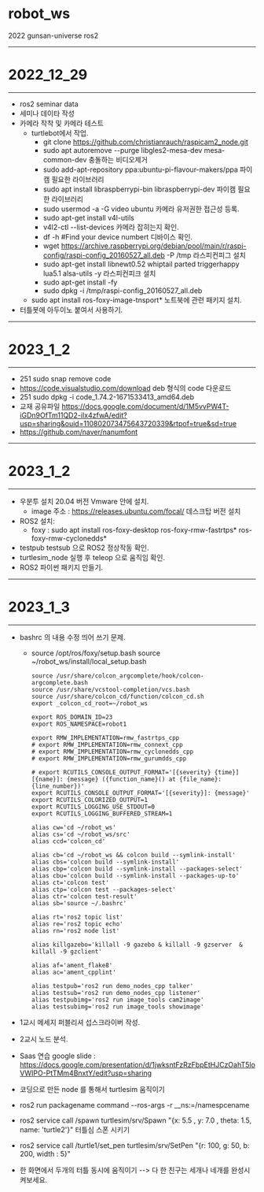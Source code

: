 # robot_ws
2022 gunsan-universe ros2

- - -
# 2022_12_29
- - -
* ros2 seminar data
* 세미나 데이타 작성
* 카메라 작착 및 카메라 테스트
	* turtlebot에서 작업.
		* git clone https://github.com/christianrauch/raspicam2_node.git
		* sudo apt autoremove --purge libgles2-mesa-dev mesa-common-dev 충돌하는 비디오제거
		* sudo add-apt-repository ppa:ubuntu-pi-flavour-makers/ppa 파이캠 필요한 라이브러리
		* sudo apt install libraspberrypi-bin libraspberrypi-dev 파이캠 필요한 라이브러리
		* sudo usermod -a -G video ubuntu 카메라 유저권한 접근성 등록.
		* sudo apt-get install v4l-utils
		* v4l2-ctl --list-devices	카메라 잡히는지 확인.
		* df -h #Find your device numbert 디바이스 확인.
		* wget https://archive.raspberrypi.org/debian/pool/main/r/raspi-config/raspi-config_20160527_all.deb -P /tmp 라스피컨피그 설치
		* sudo apt-get install libnewt0.52 whiptail parted triggerhappy lua5.1 alsa-utils -y 라스피컨피크 설치
		* sudo apt-get install -fy
		* sudo dpkg -i /tmp/raspi-config_20160527_all.deb
	* sudo apt install ros-foxy-image-tnsport* 노트북에 관련 패키지 설치.
* 터틀봇에 아두이노 붙여서 사용하기.


- - -
# 2023_1_2
- - -
*   251  sudo snap remove code
*   https://code.visualstudio.com/download deb 형식의 code 다운로드
*   251  sudo dpkg -i code_1.74.2-1671533413_amd64.deb
*  교재 공유파일 https://docs.google.com/document/d/1M5vvPW4T-iGDn9OfTm11QD2-iIx4zfwA/edit?usp=sharing&ouid=110802073475643720339&rtpof=true&sd=true
*  https://github.com/naver/nanumfont


- - -
# 2023_1_2
- - -
* 우분투 설치 20.04 버전 Vmware 안에 설치.
	* image 주소 : https://releases.ubuntu.com/focal/ 데스크탑 버전 설치
* ROS2 설치:
	* foxy : sudo apt install ros-foxy-desktop ros-foxy-rmw-fastrtps* ros-foxy-rmw-cyclonedds*
* testpub testsub 으로 ROS2 정상작동 확인.
* turtlesim_node 실행 후 teleop 으로 움직임 확인.
* ROS2 파이썬 패키지 만들기.

- - -
# 2023_1_3
- - -
* bashrc 의 내용 수정 띄어 쓰기 문제.
	* 	source /opt/ros/foxy/setup.bash
			source ~/robot_ws/install/local_setup.bash

			source /usr/share/colcon_argcomplete/hook/colcon-argcomplete.bash
			source /usr/share/vcstool-completion/vcs.bash
			source /usr/share/colcon_cd/function/colcon_cd.sh
			export _colcon_cd_root=~/robot_ws

			export ROS_DOMAIN_ID=23
			export ROS_NAMESPACE=robot1

			export RMW_IMPLEMENTATION=rmw_fastrtps_cpp
			# export RMW_IMPLEMENTATION=rmw_connext_cpp
			# export RMW_IMPLEMENTATION=rmw_cyclonedds_cpp
			# export RMW_IMPLEMENTATION=rmw_gurumdds_cpp

			# export RCUTILS_CONSOLE_OUTPUT_FORMAT='[{severity} {time}] [{name}]: {message} ({function_name}() at {file_name}:{line_number})'
			export RCUTILS_CONSOLE_OUTPUT_FORMAT='[{severity}]: {message}'
			export RCUTILS_COLORIZED_OUTPUT=1
			export RCUTILS_LOGGING_USE_STDOUT=0
			export RCUTILS_LOGGING_BUFFERED_STREAM=1

			alias cw='cd ~/robot_ws'
			alias cs='cd ~/robot_ws/src'
			alias ccd='colcon_cd'

			alias cb='cd ~/robot_ws && colcon build --symlink-install'
			alias cbs='colcon build --symlink-install'
			alias cbp='colcon build --symlink-install --packages-select'
			alias cbu='colcon build --symlink-install --packages-up-to'
			alias ct='colcon test'
			alias ctp='colcon test --packages-select'
			alias ctr='colcon test-result'
			alias sb='source ~/.bashrc'

			alias rt='ros2 topic list'
			alias re='ros2 topic echo'
			alias rn='ros2 node list'

			alias killgazebo='killall -9 gazebo & killall -9 gzserver  & killall -9 gzclient'

			alias af='ament_flake8'
			alias ac='ament_cpplint'

			alias testpub='ros2 run demo_nodes_cpp talker'
			alias testsub='ros2 run demo_nodes_cpp listener'
			alias testpubimg='ros2 run image_tools cam2image'
			alias testsubimg='ros2 run image_tools showimage'
* 1교시 메세지 퍼블리셔 섭스크라이버 작성.
* 2교시 노드 분석.


*  Saas 연습 google slide  : https://docs.google.com/presentation/d/1jwksntFzRzFbpEtHJCzOahT5loVWIPO-PtTMm4BnxtY/edit?usp=sharing

* 코딩으로 만든 node 를 통해서 turtlesim 움직이기
* ros2 run packagename command --ros-args -r __ns:=/namespcename
* ros2 service call /spawn turtlesim/srv/Spawn "{x: 5.5 , y: 7.0 , theta: 1.5, name: 'turtle2'}"
	터틀심 스폰 시키기
* ros2 service call /turtle1/set_pen turtlesim/srv/SetPen "{r: 100, g: 50, b: 200, width : 5}"
* 한 화면에서 두개의 터틀 동시에 움직이기  --> 다 한 친구는 세개나 네개를 완성시켜보세요.

